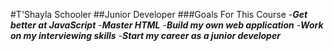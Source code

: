 #T'Shayla Schooler
##Junior Developer
###Goals For This Course
-***Get better at JavaScript***
-***Master HTML***
-***Build my own web application***
-***Work on my interviewing skills***
-***Start my career as a junior developer***
